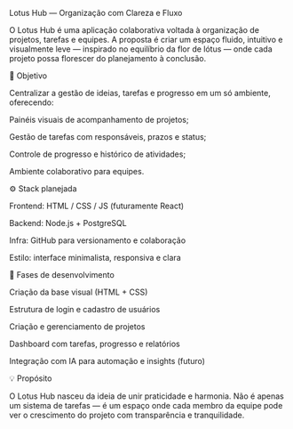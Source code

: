 Lotus Hub — Organização com Clareza e Fluxo

O Lotus Hub é uma aplicação colaborativa voltada à organização de projetos, tarefas e equipes.
A proposta é criar um espaço fluido, intuitivo e visualmente leve — inspirado no equilíbrio da flor de lótus — onde cada projeto possa florescer do planejamento à conclusão.

🎯 Objetivo

Centralizar a gestão de ideias, tarefas e progresso em um só ambiente, oferecendo:

Painéis visuais de acompanhamento de projetos;

Gestão de tarefas com responsáveis, prazos e status;

Controle de progresso e histórico de atividades;

Ambiente colaborativo para equipes.

⚙️ Stack planejada

Frontend: HTML / CSS / JS (futuramente React)

Backend: Node.js + PostgreSQL

Infra: GitHub para versionamento e colaboração

Estilo: interface minimalista, responsiva e clara

🚀 Fases de desenvolvimento

Criação da base visual (HTML + CSS)

Estrutura de login e cadastro de usuários

Criação e gerenciamento de projetos

Dashboard com tarefas, progresso e relatórios

Integração com IA para automação e insights (futuro)

💡 Propósito

O Lotus Hub nasceu da ideia de unir praticidade e harmonia.
Não é apenas um sistema de tarefas — é um espaço onde cada membro da equipe pode ver o crescimento do projeto com transparência e tranquilidade.
